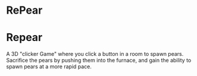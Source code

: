 # RePear
<h1>Repear</h1>
A 3D "clicker Game" where you click a button in a room to spawn pears. 
Sacrifice the pears by pushing them into the furnace, and gain the ability to spawn pears at a more rapid pace.

